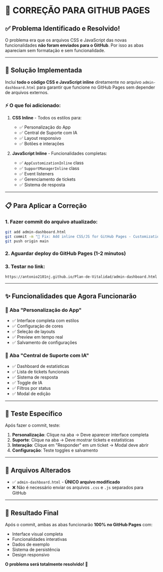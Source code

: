 # 🚨 CORREÇÃO PARA GITHUB PAGES

## ✅ Problema Identificado e Resolvido!

O problema era que os arquivos CSS e JavaScript das novas funcionalidades **não foram enviados para o GitHub**. Por isso as abas apareciam sem formatação e sem funcionalidade.

---

## 🔧 Solução Implementada

Incluí **todo o código CSS e JavaScript inline** diretamente no arquivo `admin-dashboard.html` para garantir que funcione no GitHub Pages sem depender de arquivos externos.

### ⚡ O que foi adicionado:

1. **CSS Inline** - Todos os estilos para:
   - ✅ Personalização do App
   - ✅ Central de Suporte com IA
   - ✅ Layout responsivo
   - ✅ Botões e interações

2. **JavaScript Inline** - Funcionalidades completas:
   - ✅ `AppCustomizationInline` class
   - ✅ `SupportManagerInline` class
   - ✅ Event listeners
   - ✅ Gerenciamento de tickets
   - ✅ Sistema de resposta

---

## 📋 Para Aplicar a Correção

### 1. Fazer commit do arquivo atualizado:
```bash
git add admin-dashboard.html
git commit -m "🔧 Fix: Add inline CSS/JS for GitHub Pages - Customization & Support tabs"
git push origin main
```

### 2. Aguardar deploy do GitHub Pages (1-2 minutos)

### 3. Testar no link:
```
https://antonio2101nj.github.io/Plan-de-Vitalidad/admin-dashboard.html
```

---

## ✨ Funcionalidades que Agora Funcionarão

### 🎨 **Aba "Personalização do App"**
- ✅ Interface completa com estilos
- ✅ Configuração de cores
- ✅ Seleção de layouts
- ✅ Preview em tempo real
- ✅ Salvamento de configurações

### 🤖 **Aba "Central de Suporte com IA"**
- ✅ Dashboard de estatísticas
- ✅ Lista de tickets funcionais
- ✅ Sistema de resposta
- ✅ Toggle de IA
- ✅ Filtros por status
- ✅ Modal de edição

---

## 🎯 Teste Específico

Após fazer o commit, teste:

1. **Personalização**: Clique na aba → Deve aparecer interface completa
2. **Suporte**: Clique na aba → Deve mostrar tickets e estatísticas
3. **Interação**: Clique em "Responder" em um ticket → Modal deve abrir
4. **Configuração**: Teste toggles e salvamento

---

## 📝 Arquivos Alterados

- ✅ `admin-dashboard.html` - **ÚNICO arquivo modificado**
- ❌ Não é necessário enviar os arquivos `.css` e `.js` separados para GitHub

---

## 🚀 Resultado Final

Após o commit, ambas as abas funcionarão **100% no GitHub Pages** com:
- Interface visual completa
- Funcionalidades interativas
- Dados de exemplo
- Sistema de persistência
- Design responsivo

**O problema será totalmente resolvido! 🎉**